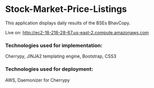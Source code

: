 # Stock-Market-Price-Listings
This application displays daily results of the BSEs BhavCopy. 

Live on: http://ec2-18-218-28-67.us-east-2.compute.amazonaws.com

### Technologies used for implementation: ###

Cherrypy, JINJA2 templating engine, Bootstrap, CSS3

### Technologies used for deployment: ###

AWS, Daemonizer for Cherrypy

